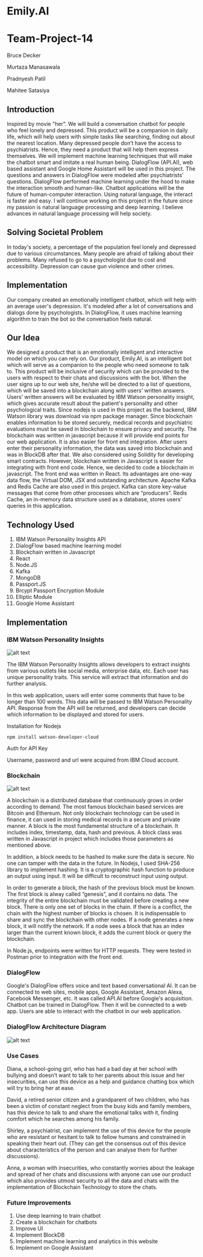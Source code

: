 # Emily.AI
# Team-Project-14


Bruce Decker

Murtaza Manasawala

Pradnyesh Patil

Mahitee Satasiya


## Introduction 
Inspired by movie "her". We will build a conversation chatbot for people who feel lonely and depressed. This product will be a companion in daily life, which will help users with simple tasks like searching, finding out about the nearest location. Many depressed people don’t have the access to psychiatrists. Hence, they need a product that will help them express themselves. We will implement machine learning techniques that will make the chatbot smart and imitate a real human being. DialogFlow (API.AI), web based assistant and Google Home Assistant will be used in this project. The questions and answers in DialogFlow were modeled after psychiatrists’ questions.  DialogFlow performed machine learning under the hood to make the interaction smooth and human-like. Chatbot applications will be the future of human-computer interaction. Using natural language, the interact is faster and easy. I will continue working on this project in the future since my passion is natural language processing and deep learning. I believe advances in natural language processing will help society. 

## Solving Societal Problem 
In today's society, a percentage of the population feel lonely and depressed due to various circumstances. Many people are afraid of talking about their problems. Many refused to go to a psychologist due to cost and accessibility. Depression can cause gun violence and other crimes. 

## Implementation
Our company created an emotionally intelligent chatbot, which will help with an average user's depression. It's modeled after a lot of conversations and dialogs done by psychologists. In DialogFlow, it uses machine learning algorithm to train the bot so the conversation feels natural. 

## Our Idea 
We designed a product that is an emotionally intelligent and  interactive model on which you can rely on. Our product, Emily.AI,  is an intelligent bot which will serve as a companion to the people who need someone to talk to. This product will be inclusive of security which can be provided to the users with respect to their chats and discussions with the bot. When the user signs up to our web site, he/she will be directed to a list of questions, which will be saved into a blockchain along with users’ written answers. Users’ written answers will be evaluated by IBM Watson personality insight, which gives accurate result about the patient's personality and other psychological traits. Since nodejs is used in this project as the backend, IBM Watson library was download via npm package manager. Since blockchain enables information to be stored securely, medical records and psychiatric evaluations must be saved in blockchain to ensure privacy and security. The blockchain was written in javascript because it will provide end points for our web application. It is also easier for front end integration. After users enter their personality information, the data was saved into blockchain and was in BlockDB after that. We also considered using Solidity for developing smart contracts. However, blockchain written in Javascript is easier for integrating with front end code. Hence, we decided to code a blockchain in javascript. The front end was written in React. Its advantages are one-way data flow, the Virtual DOM, JSX and outstanding architecture. Apache Kafka and Redis Cache are also used in this project. Kafka can store key-value messages that come from other processes which are “producers”. Redis Cache, an in-memory data structure used as a database, stores users’ queries in this application.  

## Technology Used
1. IBM Watson Personality Insights API
2. DialogFlow based machine learning model 
3. Blockchain written in Javascript
4. React
5. Node.JS
6. Kafka
7. MongoDB
8. Passport.JS
9. Brcypt Passport Encryption Module
9. Elliptic Module
10. Google Home Assistant 

## Implementation 

### IBM Watson Personality Insights

![alt text](Pictures/IBMWatson.png "Description goes here")

The IBM Watson Personality Insights allows developers to extract insights from various outlets like social media, enterprise data, etc. Each user has unique personality traits. This service will extract that information and do further analysis. 

In this web application, users will enter some comments that have to be longer than 100 words. This data will be passed to IBM Watson Personality API. Response from the API will be returned, and developers can decide which information to be displayed and stored for users. 

Installation for Nodejs

```
npm install watson-developer-cloud
```

Auth for API Key

Username, password and url were acquired from IBM Cloud account. 

### Blockchain

![alt text](Pictures/blockchain.jpg "Description goes here")

A blockchain is a distributed database that continuously grows in order according to demand. The most famous blockchain based services are Bitcoin and Ethereum. Not only blockchain technology can be used in finance, it can used in storing medical records in a secure and private manner. A block is the most fundamental structure of a blockchain. It includes index, timestamp, data, hash and previous. A block class was written in Javascript in project which includes those parameters as mentioned above. 

In addition, a block needs to be hashed to make sure the data is secure. No one can tamper with the data in the future. In Nodejs, I used SHA-256 library to implement hashing. It is a cryptographic hash function to produce an output using input. It will be difficult to reconstruct input using output. 

In order to generate a block, the hash of the previous block must be known. The first block is alway called “genesis”, and it contains no data. The integrity of the entire blockchain must be validated before creating a new block. There is only one set of blocks in the chain. If there is a conflict, the chain with the highest number of blocks is chosen. It is indispensable to share and sync the blockchain with other nodes. If a node generates a new block, it will notify the network. If a node sees a block that has an index larger than the current known block, it adds the current block or query the blockchain. 

In Node.js, endpoints were written for HTTP requests. They were tested in Postman prior to integration with the front end. 

### DialogFlow

Google's DialogFlow offers voice and text based conversational AI. It can be connected to web sites, mobile apps, Google Assistant, Amazon Alexa, Facebook Messenger, etc.
It was called API.AI before Google's acquisition. Chatbot can be trained in DialogFlow. Then it will be connected to a web app. Users are able to interact with the chatbot in our web application. 

### DialogFlow Architecture Diagram 
![alt text](Pictures/dialogflow_architecture.png "Description goes here")


### Use Cases 

Diana, a school-going girl, who has had a bad day at her school with bullying and doesn’t want to talk to her parents about this issue and her insecurities, can use this device as a help and guidance chatting box which will try to bring her at ease.

David, a retired senior citizen and a grandparent of two children, who has been a victim of constant neglect from the busy kids and family members, has this device to talk to and share the emotional talks with it,  finding comfort which he searches among his family.

Shirley, a psychiatrist, can implement the use of this device for the people who are resistant or hesitant to talk to fellow humans and constrained in speaking their heart out. (They can get the consensus out of this device about characteristics of the person and can analyse them for further discussions).

Anna, a woman with insecurities, who constantly worries about the leakage and spread of her chats and discussions with anyone can use our product which also provides utmost security to all the data and chats with the implementation of Blockchain Technology to store the chats.

### Future Improvements
1. Use deep learning to train chatbot
2. Create a blockchain for chatbots
3. Improve UI
4. Implement BlockDB
5. Implement machine learning and analytics in this website 
6. Implement on Google Assistant 






